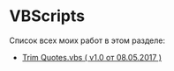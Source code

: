 # VBScripts
Список всех моих работ в этом разделе:
* [Trim Quotes.vbs ( v1.0 от 08.05.2017 )](https://github.com/Eric-Draven/vbscripts/tree/master/trim-quotes)
